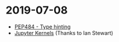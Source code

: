 # 2019-07-08

* [PEP484 - Type hinting](pep484_type_hinting)
* [Jupyter Kernels](jupyter_kernels) (Thanks to Ian Stewart)

